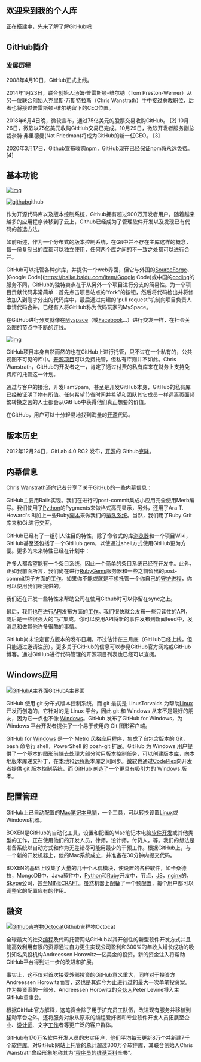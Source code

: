 ## 欢迎来到我的个人库

正在搭建中，先来了解了解GitHub吧

## GitHub简介

### 发展历程

2008年4月10日，GitHub正式上线。

2014年1月23日，联合创始人汤姆·普雷斯顿-维尔纳（Tom Preston-Werner）从另一位联合创始人克里斯·万斯特拉斯（Chris Wanstrath）手中接过总裁职位，后者也将接过普雷斯顿-维尔纳留下的CEO位置。

2018年6月4日晚，微软宣布，通过75亿美元的股票交易收购GitHub。 [2] 10月26日，微软以75亿美元收购GitHub交易已完成。10月29日，微软开发者服务副总裁奈特·弗里德曼(Nat Friedman)将成为GitHub的新一任CEO。 [3] 

2020年3月17日，Github宣布收购[npm](https://baike.baidu.com/item/npm/23807941)，GitHub现在已经保证npm将永远免费。 [4] 

## 基本功能

[![img](https://bkimg.cdn.bcebos.com/pic/0dd7912397dda1445da42dedbab7d0a20df486c4?x-bce-process=image/resize,m_lfit,w_220,limit_1)](https://baike.baidu.com/pic/Github/10145341/0/0dd7912397dda1445da42dedbab7d0a20df486c4?fr=lemma&ct=single)

[![github](https://bkimg.cdn.bcebos.com/pic/5bafa40f4bfbfbedac5eef1d78f0f736afc31f48?x-bce-process=image/resize,m_lfit,w_220,limit_1)](https://baike.baidu.com/pic/Github/10145341/0/72ccb7773e285f49b051b9aa?fr=lemma&ct=single)github

作为开源代码库以及版本控制系统，Github拥有超过900万开发者用户。随着越来越多的应用程序转移到了云上，Github已经成为了管理软件开发以及发现已有代码的首选方法。

如前所述，作为一个分布式的版本控制系统，在Git中并不存在主库这样的概念，每一份[复制](https://baike.baidu.com/item/复制)出的库都可以独立使用，任何两个库之间的不一致之处都可以进行合并。

GitHub可以托管各种git库，并提供一个web界面，但它与外国的[SourceForge](https://baike.baidu.com/item/SourceForge/6562141)、[Google Code](https://baike.baidu.com/item/Google Code)或中国的[coding](https://baike.baidu.com/item/coding/8921246)的服务不同，GitHub的独特卖点在于从另外一个项目进行分支的简易性。为一个项目贡献代码非常简单：首先点击项目站点的“fork”的按钮，然后将代码检出并将修改加入到刚才分出的代码库中，最后通过内建的“pull request”机制向项目负责人申请代码合并。已经有人将GitHub称为代码玩家的MySpace。

在GitHub进行分支就像在[Myspace](https://baike.baidu.com/item/Myspace)（或[Facebook](https://baike.baidu.com/item/Facebook)…）进行交友一样，在社会关系图的节点中不断的连线。

[![img](https://bkimg.cdn.bcebos.com/pic/5366d0160924ab181d75807d34fae6cd7b890b1c?x-bce-process=image/resize,m_lfit,w_220,limit_1)](https://baike.baidu.com/pic/Github/10145341/0/5366d0160924ab181d75807d34fae6cd7b890b1c?fr=lemma&ct=single)

GitHub项目本身自然而然的也在GitHub上进行托管，只不过在一个私有的，公共视图不可见的库中。[开源项目](https://baike.baidu.com/item/开源项目)可以免费托管，但私有库则并不如此。Chris Wanstrath，GitHub的开发者之一，肯定了通过付费的私有库来在财务上支持免费库的托管这一计划。

通过与客户的接洽，开发FamSpam，甚至是开发GitHub本身，GitHub的私有库已经被证明了物有所值。任何希望节省时间并希望和团队其它成员一样远离页面频繁转换之苦的人士都会从GitHub中获得他们真正想要的价值。

在GitHub，用户可以十分轻易地找到海量的[开源](https://baike.baidu.com/item/开源/20720669)代码。

## 版本历史

2012年12月24日，GitLab 4.0 RC2 发布，[开源](https://baike.baidu.com/item/开源/20720669)的 Github[克隆](https://baike.baidu.com/item/克隆)。

## 内幕信息

Chris Wanstrath还向记者分享了关于GitHub的一些内幕信息︰

GitHub主要用Rails实现。我们在进行的post-commit集成小应用完全使用Merb编写。我们使用了[Python](https://baike.baidu.com/item/Python/407313)的Pygments来做格式高亮显示，另外，还用了Ara T. Howard's Bj加上一些Ruby[脚本](https://baike.baidu.com/item/脚本)来做我们的[排队系统](https://baike.baidu.com/item/排队系统)。当然，我们用了Ruby Grit库来和Git进行交互。

GitHub已经有了一组引人注目的特性，除了命令式的库[浏览器](https://baike.baidu.com/item/浏览器)和一个项目Wiki，GitHub甚至还包括了一个GitHub gem，以使通过shell方式使用GitHub更为方便。更多的未来特性已经在计划中︰

许多人都希望能有一个条目系统，因此一个简单的条目系统已经在开发中。此外，正如我前面所言，我们尚在进行[RubyGems](https://baike.baidu.com/item/RubyGems)服务器和一些之前留出的post-commit钩子方面的[工作](https://baike.baidu.com/item/工作)。如果你不能或就是不想托管一个你自己的[守护进程](https://baike.baidu.com/item/守护进程)，你可以使用我们所提供的。

我们还在开发一些特性来帮助公司在使用Github时可以停留在sync之上。

最后，我们也在进行[API](https://baike.baidu.com/item/API)发布方面的[工作](https://baike.baidu.com/item/工作)。我们很快就会发布一些只读性的API，随后是一些很强大的“写”集成。你可以使用API将新的事件发布到新闻feed中，发消息和做其他许多很酷的事情。

GitHub尚未设定官方版本的发布日期，不过估计在三月底（GitHub已经上线，但只能通过邀请注册）。更多关于GitHub的信息可以参见GitHub官方网站或GitHub博客。通过GitHub进行代码管理的开源项目列表也已经可以查阅。

## Windows应用

[![GitHubA主界面](https://bkimg.cdn.bcebos.com/pic/21a4462309f790523315f59a07f3d7ca7bcbd508?x-bce-process=image/resize,m_lfit,w_220,limit_1)](https://baike.baidu.com/pic/Github/10145341/0/21a4462309f790523315f59a07f3d7ca7bcbd508?fr=lemma&ct=single)GitHubA主界面

GitHub 使用 git 分布式版本控制系统，而 git 最初是 LinusTorvalds 为帮助[Linux](https://baike.baidu.com/item/Linux)开发而创造的，它针对的是 Linux 平台，因此 git 和 Windows 从来不是最好的朋友，因为它一点也不像 [Windows](https://baike.baidu.com/item/Windows)。GitHub 发布了GitHub for Windows，为 Windows 平台开发者提供了一个易于使用的 Git 图形客户端。

GitHub for [Windows](https://baike.baidu.com/item/Windows) 是一个 Metro 风格[应用程序](https://baike.baidu.com/item/应用程序)，[集成](https://baike.baidu.com/item/集成)了自包含版本的 Git，bash 命令行 shell，PowerShell 的 posh-git 扩展。GitHub 为 Windows 用户提供了一个基本的图形前端去处理大部分常用版本控制任务，可以创建版本库，向本地版本库递交补丁，在[本地](https://baike.baidu.com/item/本地)和[远程](https://baike.baidu.com/item/远程)版本库之间同步。[微软](https://baike.baidu.com/item/微软)也通过[CodePlex](https://baike.baidu.com/item/CodePlex)向开发者提供 git 版本控制系统，而 GitHub 创造了一个更具有吸引力的 Windows 版本。

## 配置管理

GitHub上已自动配置的[Mac](https://baike.baidu.com/item/Mac/173)[笔记本电脑](https://baike.baidu.com/item/笔记本电脑)，一个工具，可以转换设置[Linux](https://baike.baidu.com/item/Linux/27050)或Windows机器。

BOXEN是GitHub的自动化工具，设置和配置的Mac笔记本电脑[软件开发](https://baike.baidu.com/item/软件开发)或其他类型的工作，正在使用他们的开发人员，律师，设计师，付货人，等。我们的想法是准备系统以自动方式和作为无差错尽可能用最少的干预工作。根据GitHub上，与一个新的开发机器上，他的Mac系统成立，并准备在30分钟内提交代码。

BOXEN的基础上收集了大量的几十个木偶模块，使设置的各种软件，如卡桑德拉，MongoDB中，Java软件中，[Python](https://baike.baidu.com/item/Python/407313)和[Ruby](https://baike.baidu.com/item/Ruby/11419)开发中，节点，[JS](https://baike.baidu.com/item/JS/10687961)，[nginx](https://baike.baidu.com/item/nginx/3817705)的，[Skype](https://baike.baidu.com/item/Skype)公司，甚至[MINECRAFT](https://baike.baidu.com/item/MINECRAFT)。虽然机器上配备了一个预配置，每个用户都可以调整它的配置应有的作用。

## 融资

[![Github吉祥物Octocat](https://bkimg.cdn.bcebos.com/pic/8b13632762d0f703d0ad4cbe08fa513d2697c5b1?x-bce-process=image/resize,m_lfit,w_220,limit_1)](https://baike.baidu.com/pic/Github/10145341/0/0db2c9ca3ae9e614f21fe7d2?fr=lemma&ct=single)Github吉祥物Octocat

全球最大的社交[编程](https://baike.baidu.com/item/编程)及代码托管网站GitHub以其开创性的新型软件开发方式并且能高效利用有限的资源通过自力更生实现公司盈利和300%的年收入增长成功的吸引知名风投机构Andreessen Horowitz一亿美金的投资。新的资金注入将帮助GitHub平台得到进一步的改进和扩展。

事实上，这不仅对首次接受外部投资的GitHub意义重大，同样对于投资方Andreessen Horowitz而言，这也是其迄今为止进行过的最大一次单笔投资案。作为投资案的一部分，Andreessen Horowitz的[合伙人](https://baike.baidu.com/item/合伙人)Peter Levine将入主GitHub董事会。

根据GitHub官方解释，这笔资金除了用于扩充员工队伍，改进现有服务并移植到[移](https://baike.baidu.com/item/移)动平台之外，还将服务对象从原来的编程爱好者和专业软件开发人员拓展至企业、[设计师](https://baike.baidu.com/item/设计师)、文字[工作](https://baike.baidu.com/item/工作)者等更广泛的客户群体。

GitHub有170万名软件开发人员的忠实用户，他们平均每天更新8万个并新建7千个[软件库](https://baike.baidu.com/item/软件库)。对GitHub网站上托管的总计超过300万个软件库，其联合创始人Chris Wanstrath曾经形象地称其为“[程序员](https://baike.baidu.com/item/程序员)的[维基百科](https://baike.baidu.com/item/维基百科)全书”。
